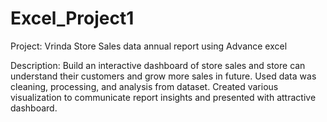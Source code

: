 # Excel_Project1

Project:  Vrinda Store Sales data annual report using Advance excel

Description: Build an interactive dashboard of store sales and store can understand their customers and grow more sales in future. Used data was cleaning, processing, and analysis from dataset. Created various visualization to communicate report insights and presented with attractive dashboard.
